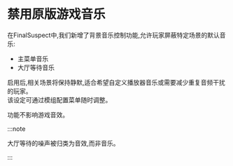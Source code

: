# 禁用原版游戏音乐

在FinalSuspect中,我们新增了背景音乐控制功能,允许玩家屏蔽特定场景的默认音乐:

- 主菜单音乐
- 大厅等待音乐

启用后,相关场景将保持静默,适合希望自定义播放器音乐或需要减少重复音频干扰的玩家。\
该设定可通过模组配置菜单随时调整。

功能不影响游戏音效。

:::note

大厅等待的噪声被归类为音效,而非音乐。

:::